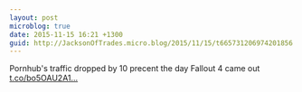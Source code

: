 ```yaml
---
layout: post
microblog: true
date: 2015-11-15 16:21 +1300
guid: http://JacksonOfTrades.micro.blog/2015/11/15/t665731206974201856.html
---
```

Pornhub's traffic dropped by 10 precent the day Fallout 4 came out [t.co/bo5OAU2A1...](https://t.co/bo5OAU2A1Y)
